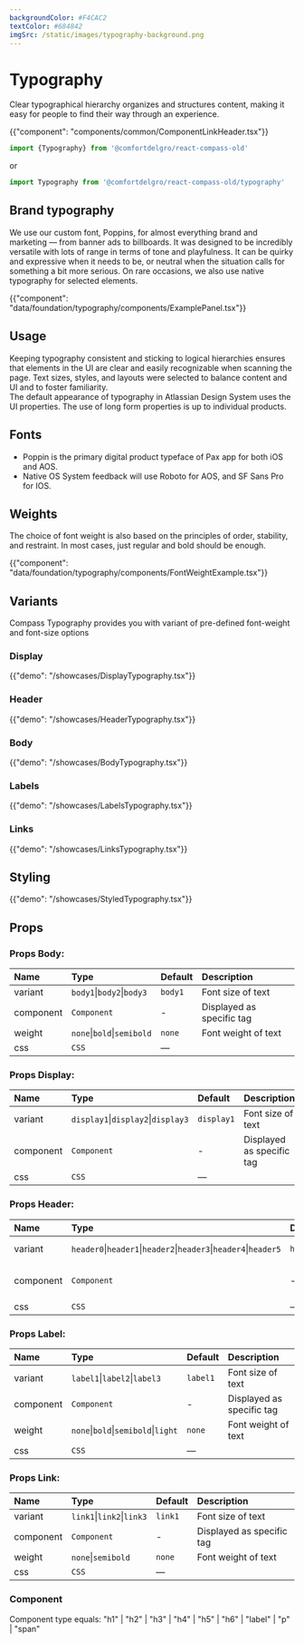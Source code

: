 ```yaml
---
backgroundColor: #F4CAC2
textColor: #684842
imgSrc: /static/images/typography-background.png
---
```


# Typography

<p class="description hidden">Clear typographical hierarchy organizes and structures content, making it easy for people to find their way through an experience.</p>

{{"component": "components/common/ComponentLinkHeader.tsx"}}

```jsx
import {Typography} from '@comfortdelgro/react-compass-old'
```

or

```jsx
import Typography from '@comfortdelgro/react-compass-old/typography'
```

## Brand typography

<p>
  We use our custom font, Poppins, for almost everything brand and marketing — from banner ads to billboards. It was designed to be incredibly versatile with lots of range in terms of tone and playfulness. It can be quirky and expressive when it needs to be, or neutral when the situation calls for something a bit more serious. On rare occasions, we also use native typography for selected elements.
</p>

{{"component": "data/foundation/typography/components/ExamplePanel.tsx"}}

## Usage

<p>
  Keeping typography consistent and sticking to logical hierarchies ensures that elements in the UI are clear and easily recognizable when scanning the page. Text sizes, styles, and layouts were selected to balance content and UI and to foster familiarity.
  <br/>
  The default appearance of typography in Atlassian Design System uses the UI properties. The use of long form properties is up to individual products.
</p>

## Fonts

- Poppin is the primary digital product typeface of Pax app for both iOS and AOS.
- Native OS System feedback will use Roboto for AOS, and SF Sans Pro for IOS.

## Weights

<p>
  The choice of font weight is also based on the principles of order, stability, and restraint. In most cases, just regular and bold should be enough.
</P>

{{"component": "data/foundation/typography/components/FontWeightExample.tsx"}}

## Variants

Compass Typography provides you with variant of pre-defined font-weight and font-size options

### Display

{{"demo": "/showcases/DisplayTypography.tsx"}}

### Header

{{"demo": "/showcases/HeaderTypography.tsx"}}

### Body

{{"demo": "/showcases/BodyTypography.tsx"}}

### Labels

{{"demo": "/showcases/LabelsTypography.tsx"}}

### Links

{{"demo": "/showcases/LinksTypography.tsx"}}

## Styling

{{"demo": "/showcases/StyledTypography.tsx"}}

## Props

### Props Body:

| Name      | Type                       | Default | Description               |
| :-------- | :------------------------- | :------ | :------------------------ |
| variant   | `body1`\|`body2`\|`body3`  | `body1` | Font size of text         |
| component | `Component`                | -       | Displayed as specific tag |
| weight    | `none`\|`bold`\|`semibold` | `none`  | Font weight of text       |
| css       | `CSS`                      | —       |                           |

### Props Display:

| Name      | Type                               | Default    | Description               |
| :-------- | :--------------------------------- | :--------- | :------------------------ |
| variant   | `display1`\|`display2`\|`display3` | `display1` | Font size of text         |
| component | `Component`                        | -          | Displayed as specific tag |
| css       | `CSS`                              | —          |                           |

### Props Header:

| Name      | Type                                                             | Default   | Description               |
| :-------- | :--------------------------------------------------------------- | :-------- | :------------------------ |
| variant   | `header0`\|`header1`\|`header2`\|`header3`\|`header4`\|`header5` | `header1` | Font size of text         |
| component | `Component`                                                      | -         | Displayed as specific tag |
| css       | `CSS`                                                            | —         |                           |

### Props Label:

| Name      | Type                                | Default  | Description               |
| :-------- | :---------------------------------- | :------- | :------------------------ |
| variant   | `label1`\|`label2`\|`label3`        | `label1` | Font size of text         |
| component | `Component`                         | -        | Displayed as specific tag |
| weight    | `none`\|`bold`\|`semibold`\|`light` | `none`   | Font weight of text       |
| css       | `CSS`                               | —        |                           |

### Props Link:

| Name      | Type                      | Default | Description               |
| :-------- | :------------------------ | :------ | :------------------------ |
| variant   | `link1`\|`link2`\|`link3` | `link1` | Font size of text         |
| component | `Component`               | -       | Displayed as specific tag |
| weight    | `none`\|`semibold`        | `none`  | Font weight of text       |
| css       | `CSS`                     | —       |                           |

### Component

Component type equals: "h1" | "h2" | "h3" | "h4" | "h5" | "h6" | "label" | "p" | "span"
